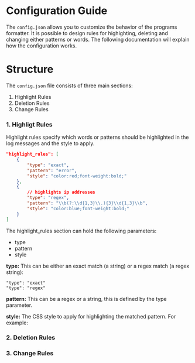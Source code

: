 # Configuration Guide
The `config.json` allows you to customize the behavior of the programs formatter. It is possible to design rules for highlghting, deleting and changing either patterns or words. The following documentation will explain how the configuration works.

# Structure
The `config.json` file consists of three main sections:
1. Highlight Rules
3. Deletion Rules
4. Change Rules

### 1. Highligt Rules
Highlight rules specify which words or patterns should be highlighted in the log messages and the style to apply.
```json
"highlight_rules": [
    {
        "type": "exact",
        "pattern": "error",
        "style": "color:red;font-weight:bold;"
    },
    {
        // highlights ip addresses
        "type": "regex",
        "pattern": "\\b(?:\\d{1,3}\\.){3}\\d{1,3}\\b",
        "style": "color:blue;font-weight:bold;"
    }
]
```
The highlight_rules section can hold the following parameters:
- type
- pattern
- style

**type:** This can be either an exact match (a string) or a regex match (a regex string):
```
"type": "exact"
"type": "regex"
```

**pattern:** This can be a regex or a string, this is defined by the type parameter.

**style:** The CSS style to apply for highlighting the matched pattern. For example:




### 2. Deletion Rules

### 3. Change Rules
